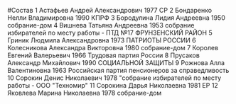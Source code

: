 #Состав
1 Астафьев Андрей Александрович 1977 СР
2 Бондаренко Нелли Владимировна 1990 КПРФ
3 Бородулина Лидия Андреевна 1950 собрание-дом
4 Вишнева Татьяна Андреевна 1953 собрание избирателей по месту работы - ПТД №17 ФРУНЗЕНСКИЙ РАЙОН
5 Гриник Людмила Александровна 1973 ПАТРИОТЫ РОССИИ
6 Колесникова Александра Викторовна 1980 собрание-дом
7 Королев Евгений Валерьевич 1966 Трудовая партия России
8 Прусаков Александр Михайлович 1990 СОЦИАЛЬНОЙ ЗАЩИТЫ
9 Рожнова Алла Валентиновна 1963 Российская партия пенсионеров за справедливость
10 Сорокин Денис Николаевич 1978 \"собрание избирателей по месту работы - ООО \"Техномир\"
11 Сорокина Дарья Николаевна 1981 ЕР
12 Яковлева Марина Николаевна 1978 собрание-дом
